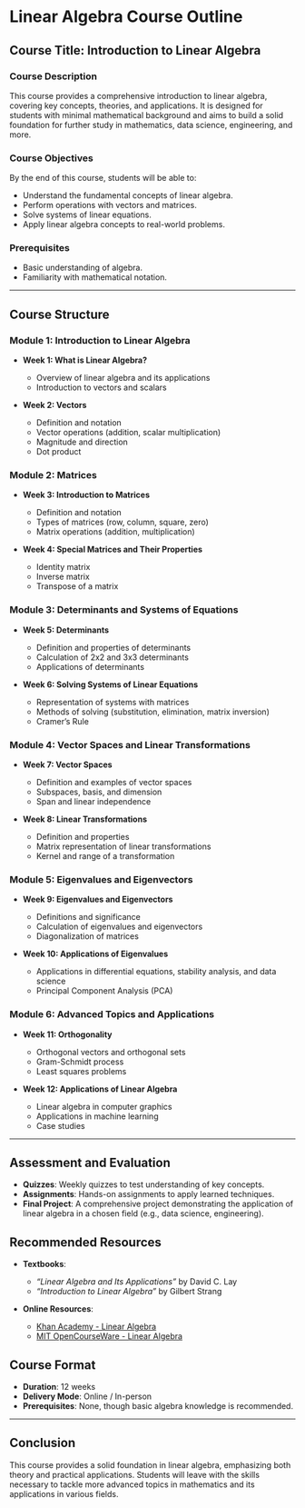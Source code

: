 # Linear Algebra Course Outline

## Course Title: Introduction to Linear Algebra

### Course Description
This course provides a comprehensive introduction to linear algebra, covering key concepts, theories, and applications. It is designed for students with minimal mathematical background and aims to build a solid foundation for further study in mathematics, data science, engineering, and more.

### Course Objectives
By the end of this course, students will be able to:
- Understand the fundamental concepts of linear algebra.
- Perform operations with vectors and matrices.
- Solve systems of linear equations.
- Apply linear algebra concepts to real-world problems.

### Prerequisites
- Basic understanding of algebra.
- Familiarity with mathematical notation.

---

## Course Structure

### Module 1: Introduction to Linear Algebra
- **Week 1: What is Linear Algebra?**
    - Overview of linear algebra and its applications
    - Introduction to vectors and scalars

- **Week 2: Vectors**
    - Definition and notation
    - Vector operations (addition, scalar multiplication)
    - Magnitude and direction
    - Dot product

### Module 2: Matrices
- **Week 3: Introduction to Matrices**
    - Definition and notation
    - Types of matrices (row, column, square, zero)
    - Matrix operations (addition, multiplication)

- **Week 4: Special Matrices and Their Properties**
    - Identity matrix
    - Inverse matrix
    - Transpose of a matrix

### Module 3: Determinants and Systems of Equations
- **Week 5: Determinants**
    - Definition and properties of determinants
    - Calculation of 2x2 and 3x3 determinants
    - Applications of determinants

- **Week 6: Solving Systems of Linear Equations**
    - Representation of systems with matrices
    - Methods of solving (substitution, elimination, matrix inversion)
    - Cramer’s Rule

### Module 4: Vector Spaces and Linear Transformations
- **Week 7: Vector Spaces**
    - Definition and examples of vector spaces
    - Subspaces, basis, and dimension
    - Span and linear independence

- **Week 8: Linear Transformations**
    - Definition and properties
    - Matrix representation of linear transformations
    - Kernel and range of a transformation

### Module 5: Eigenvalues and Eigenvectors
- **Week 9: Eigenvalues and Eigenvectors**
    - Definitions and significance
    - Calculation of eigenvalues and eigenvectors
    - Diagonalization of matrices

- **Week 10: Applications of Eigenvalues**
    - Applications in differential equations, stability analysis, and data science
    - Principal Component Analysis (PCA)

### Module 6: Advanced Topics and Applications
- **Week 11: Orthogonality**
    - Orthogonal vectors and orthogonal sets
    - Gram-Schmidt process
    - Least squares problems

- **Week 12: Applications of Linear Algebra**
    - Linear algebra in computer graphics
    - Applications in machine learning
    - Case studies

---

## Assessment and Evaluation
- **Quizzes**: Weekly quizzes to test understanding of key concepts.
- **Assignments**: Hands-on assignments to apply learned techniques.
- **Final Project**: A comprehensive project demonstrating the application of linear algebra in a chosen field (e.g., data science, engineering).

## Recommended Resources
- **Textbooks**:
    - *“Linear Algebra and Its Applications”* by David C. Lay
    - *“Introduction to Linear Algebra”* by Gilbert Strang

- **Online Resources**:
    - [Khan Academy - Linear Algebra](https://www.khanacademy.org/math/linear-algebra)
    - [MIT OpenCourseWare - Linear Algebra](https://ocw.mit.edu/courses/mathematics/18-06-linear-algebra-spring-2010/)

## Course Format
- **Duration**: 12 weeks
- **Delivery Mode**: Online / In-person
- **Prerequisites**: None, though basic algebra knowledge is recommended.

---

## Conclusion
This course provides a solid foundation in linear algebra, emphasizing both theory and practical applications. Students will leave with the skills necessary to tackle more advanced topics in mathematics and its applications in various fields.
